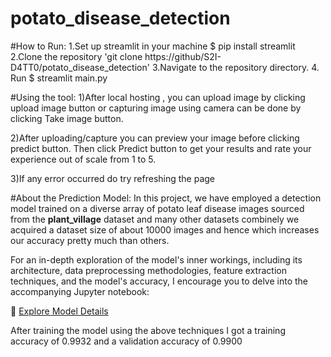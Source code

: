# potato_disease_detection
#How to Run:
1.Set up streamlit in your machine $ pip install streamlit
2.Clone the repository 'git clone https://github/S2I-D4TT0/potato_disease_detection'
3.Navigate to the repository directory.
4. Run $ streamlit main.py 
  

#Using the tool:
1)After local hosting , you can upload image by clicking upload image button or capturing image using camera can be done by clicking Take image button.

2)After uploading/capture you can preview your image before clicking predict button. Then click Predict button to get your results and rate your experience out of scale from 1 to 5.

3)If any error occurred do try refreshing the page 


#About the Prediction Model:
In this project, we have employed a detection model trained on a diverse array of potato leaf disease images sourced from the **plant_village** dataset and many other datasets combinely we acquired a dataset size of about 10000 images and hence which increases our accuracy pretty much than others.

For an in-depth exploration of the model's inner workings, including its architecture, data preprocessing methodologies, feature extraction techniques, and the model's accuracy, I encourage you to delve into the accompanying Jupyter notebook:

📘 [Explore Model Details](https://github.com/S2I-D4TT0/potato_disease_detection/blob/main/potato-disease-classifier.ipynb)

After training the model using the above techniques I got a training accuracy of 0.9932 and a validation accuracy of 0.9900

